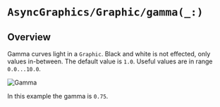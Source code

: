 # ``AsyncGraphics/Graphic/gamma(_:)``

## Overview

Gamma curves light in a ``Graphic``. Black and white is not effected, only values in-between. The default value is `1.0`. Useful values are in range `0.0...10.0`.

![Gamma](http://async.graphics/Images/Effects/Levels-Gamma-75.png)

In this example the gamma is `0.75`. 
